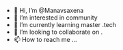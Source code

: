 - 👋 Hi, I’m @Manavsaxena
- 👀 I’m interested in community
- 🌱 I’m currently learning master .tech
- 💞️ I’m looking to collaborate on .
- 📫 How to reach me ...

<!---
Manavsax/Manavsax is a ✨ special ✨ repository because its `README.md` (this file) appears on your GitHub profile.
You can click the Preview link to take a look at your changes.
--->

